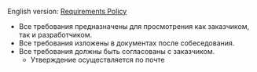 English version: [Requirements Policy](<Context and Requirements Management/EN/Requirements/Requirements Policy.md>)
- Все требования предназначены для просмотрения как заказчиком, так и разработчиком.
- Все требования изложены в документах после собеседования.
- Все требования должны быть согласованы с заказчиком.
	- Утверждение осуществляется по почте
